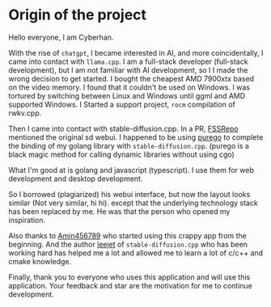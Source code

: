 # Origin of the project

Hello everyone, I am Cyberhan.

With the rise of `chatgpt`, I became interested in AI, and more coincidentally, I came into contact with `llama.cpp`. 
I am a full-stack developer (full-stack development), but I am not familiar with AI development, so I I made the wrong decision to get started.
I bought the cheapest AMD 7900xtx based on the video memory.
I found that it couldn't be used on Windows. 
I was tortured by switching between Linux and Windows until ggml and AMD supported Windows.
I Started a support project, `rocm` compilation of rwkv.cpp.

Then I came into contact with stable-diffusion.cpp. In a PR, [FSSRepo](https://github.com/FSSRepo) mentioned the original sd webui. 
I happened to be using [purego](https://github.com/ebitengine/purego) to complete the binding of my golang library with `stable-diffusion.cpp`.
(purego is a black magic method for calling dynamic libraries without using cgo)

What I'm good at is golang and javascript (typescript). 
I use them for web development and desktop development.

So I borrowed (plagiarized) his webui interface, but now the layout looks similar (Not very similar, hi hi).
except that the underlying technology stack has been replaced by me. 
He was that the person who opened my inspiration.

Also thanks to [Amin456789](https://github.com/Amin456789) who started using this crappy app from the beginning.
And the author [leejet](https://github.com/leejet) of `stable-diffusion.cpp` who has been working hard has helped me a lot and allowed me to learn a lot of c/c++ and cmake knowledge.

Finally, thank you to everyone who uses this application and will use this application. 
Your feedback and star are the motivation for me to continue development.
